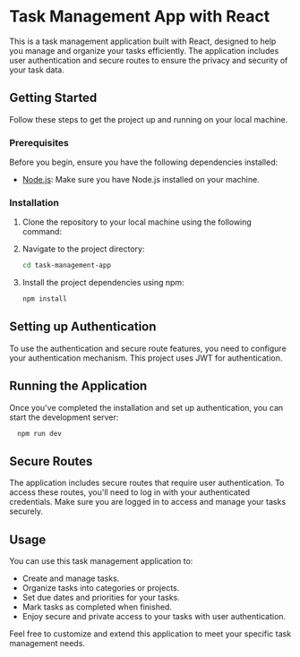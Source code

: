 # Task Management App with React

This is a task management application built with React, designed to help you manage and organize your tasks efficiently. The application includes user authentication and secure routes to ensure the privacy and security of your task data.

## Getting Started

Follow these steps to get the project up and running on your local machine.

### Prerequisites

Before you begin, ensure you have the following dependencies installed:

- [Node.js](https://nodejs.org/): Make sure you have Node.js installed on your machine.

### Installation

1. Clone the repository to your local machine using the following command:

2. Navigate to the project directory:

   ```bash
   cd task-management-app

   ```

3. Install the project dependencies using npm:

   ```bash
   npm install
   ```

## Setting up Authentication

To use the authentication and secure route features, you need to configure your authentication mechanism. This project uses JWT for authentication.

## Running the Application

Once you've completed the installation and set up authentication, you can start the development server:

```bash
  npm run dev
```

## Secure Routes

The application includes secure routes that require user authentication. To access these routes, you'll need to log in with your authenticated credentials. Make sure you are logged in to access and manage your tasks securely.

## Usage

You can use this task management application to:

- Create and manage tasks.
- Organize tasks into categories or projects.
- Set due dates and priorities for your tasks.
- Mark tasks as completed when finished.
- Enjoy secure and private access to your tasks with user authentication.

Feel free to customize and extend this application to meet your specific task management needs.



